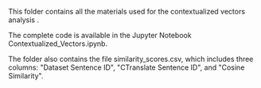 This folder contains all the materials used for the contextualized vectors analysis .

The complete code is available in the Jupyter Notebook Contextualized_Vectors.ipynb.

The folder also contains the file similarity_scores.csv, which includes three columns: "Dataset Sentence ID", "CTranslate Sentence ID", and "Cosine Similarity".

